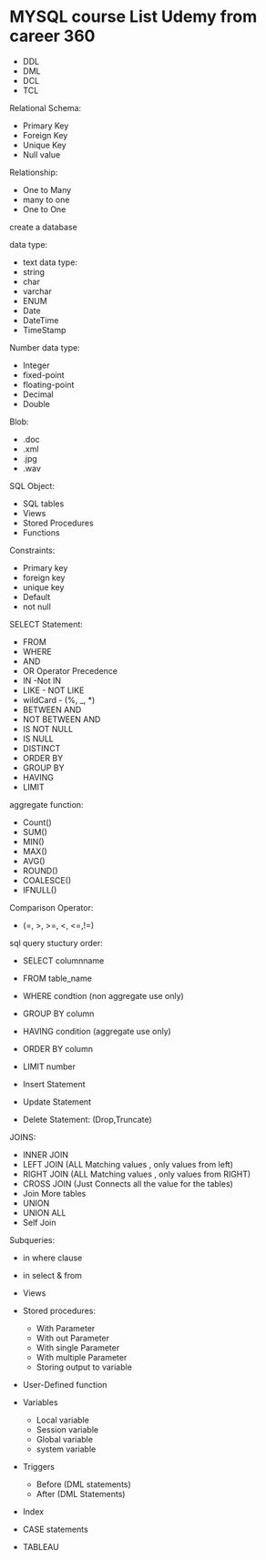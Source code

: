 # MYSQL course List Udemy from career 360

- DDL
- DML
- DCL
- TCL

Relational Schema:
- Primary Key
- Foreign Key
- Unique Key
- Null value

Relationship:
- One to Many
- many to one
- One to One

create a database

data type:
- text data type:
- string
- char
- varchar
- ENUM	
- Date
- DateTime
- TimeStamp

Number data type:
- Integer
- fixed-point
- floating-point
- Decimal
- Double

Blob:
- .doc
- .xml			
- .jpg		
- .wav

SQL Object:
- SQL tables
- Views
- Stored Procedures
- Functions

Constraints:
- Primary key
- foreign key
- unique key
- Default 
- not null

SELECT Statement:
- FROM
- WHERE
- AND
- OR
Operator Precedence
- IN -Not IN
- LIKE - NOT LIKE
- wildCard - (%,  _,  *)
- BETWEEN AND
- NOT BETWEEN AND
- IS NOT NULL
- IS NULL
- DISTINCT
- ORDER BY
- GROUP BY
- HAVING
- LIMIT

aggregate function:
- Count()
- SUM()
- MIN()
- MAX()
- AVG()
- ROUND()
- COALESCE()
- IFNULL()

Comparison Operator:
- (=, >, >=, <, <=,!=)

sql query stuctury order:
- SELECT columnname
- FROM table_name
- WHERE condtion (non aggregate use only)
- GROUP BY column
- HAVING condition (aggregate use only)
- ORDER BY column
- LIMIT number

- Insert Statement
- Update Statement
- Delete Statement:
  (Drop,Truncate)

JOINS:
- INNER JOIN
- LEFT JOIN (ALL Matching values , only values from left)
- RIGHT JOIN (ALL Matching values , only values from RIGHT)
- CROSS JOIN (Just Connects all the value for the tables)
- Join More tables
- UNION
- UNION ALL
- Self Join

Subqueries:
- in where clause
- in select & from 

- Views
- Stored procedures:
  - With Parameter
  - With out Parameter
  - With single Parameter
  - With multiple Parameter
  - Storing output to variable 
- User-Defined function
- Variables
  - Local variable
  - Session variable
  - Global variable
  - system variable
- Triggers
  - Before (DML statements)
  - After (DML Statements)
- Index
- CASE statements

- TABLEAU
